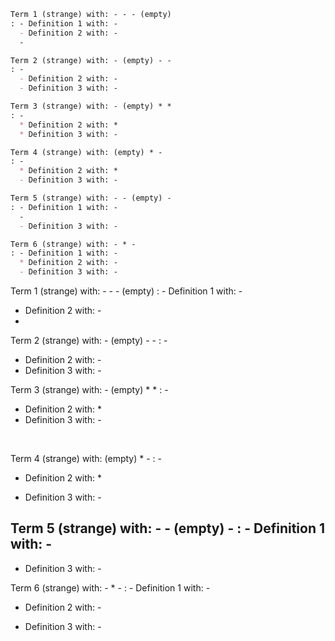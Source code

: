 <!-- ## list.strange.md ----------------- -->

```markdown
Term 1 (strange) with: - - - (empty)
: - Definition 1 with: -
  - Definition 2 with: -
  -

Term 2 (strange) with: - (empty) - -
: -
  - Definition 2 with: -
  - Definition 3 with: -

Term 3 (strange) with: - (empty) * *
: -
  * Definition 2 with: *
  * Definition 3 with: -

Term 4 (strange) with: (empty) * -
: -
  * Definition 2 with: *
  - Definition 3 with: -

Term 5 (strange) with: - - (empty) -
: - Definition 1 with: -
  -
  - Definition 3 with: -

Term 6 (strange) with: - * -
: - Definition 1 with: -
  * Definition 2 with: -
  - Definition 3 with: -
```

Term 1 (strange) with: - - - (empty)
: - Definition 1 with: -
  - Definition 2 with: -
  -

Term 2 (strange) with: - (empty) - -
: -
  - Definition 2 with: -
  - Definition 3 with: -

Term 3 (strange) with: - (empty) * *
: -
  * Definition 2 with: *
  * Definition 3 with: -

<br>

Term 4 (strange) with: (empty) * -
: -
  * Definition 2 with: *
  - Definition 3 with: -

Term 5 (strange) with: - - (empty) -
: - Definition 1 with: -
  -
  - Definition 3 with: -

Term 6 (strange) with: - * -
: - Definition 1 with: -
  * Definition 2 with: -
  - Definition 3 with: -
